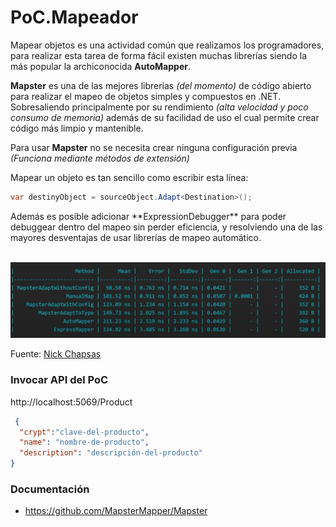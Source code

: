 # PoC.Mapeador
Mapear objetos es una actividad común que realizamos los programadores, para realizar esta tarea de forma fácil existen muchas librerías siendo la más popular la archiconocida **AutoMapper**.
</p>

**Mapster** es una de las mejores librerías *(del momento)* de código abierto para realizar el mapeo de objetos simples y compuestos en .NET. 
Sobresaliendo principalmente por su rendimiento *(alta velocidad y poco consumo de memoria)* además de su facilidad de uso el cual permite crear código más limpio y mantenible.

Para usar **Mapster** no se necesita crear ninguna configuración previa *(Funciona mediante métodos de extensión)*

Mapear un objeto  es tan sencillo como escribir esta línea:

```c#
var destinyObject = sourceObject.Adapt<Destination>();
```
</p>
Además es posible adicionar **ExpressionDebugger** para poder debuggear dentro del mapeo sin perder eficiencia, y resolviendo una de las mayores desventajas de usar librerías de mapeo automático.
</p>
</br>

<img src="https://raw.githubusercontent.com/noctambulo-12/PoC.Mapeador/main/Picture/PoC.Mapeador.png"> 

Fuente: [Nick Chapsas](https://www.youtube.com/watch?v=UIslFVEHkzA")


### Invocar API del PoC

 http://localhost:5069/Product

```json
 {
  "crypt":"clave-del-producto",	
  "name": "nombre-de-producto",
  "description": "descripción-del-producto"
}
```

### Documentación
* https://github.com/MapsterMapper/Mapster

